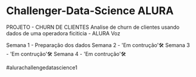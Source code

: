 # Challenger-Data-Science ALURA


PROJETO - CHURN DE CLIENTES
Analise de churn de clientes usando dados de uma operadora ficiticia - ALURA Voz

Semana 1 - Preparação dos dados
Semana 2 - 'Em contrução'🛠
Semana 3 - 'Em contrução'🛠
Semana 4 - 'Em contrução'🛠

#alurachallengedatascience1
